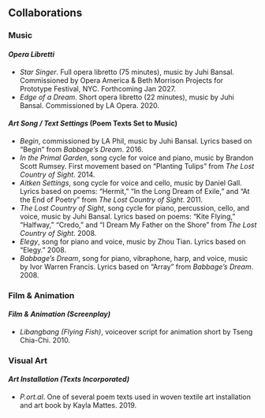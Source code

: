 ## Collaborations

### Music

#### _Opera Libretti_
- _Star Singer_. Full opera libretto (75 minutes), music by Juhi Bansal. Commissioned by Opera America & Beth Morrison Projects for Prototype Festival, NYC. Forthcoming Jan 2027.
- _Edge of a Dream_. Short opera libretto (22 minutes), music by Juhi Bansal. Commissioned by LA Opera. 2020.

#### _Art Song / Text Settings_ (Poem Texts Set to Music)
- _Begin_, commissioned by LA Phil, music by Juhi Bansal. Lyrics based on “Begin” from _Babbage’s Dream_. 2016.
- _In the Primal Garden_, song cycle for voice and piano, music by Brandon Scott Rumsey. First movement based on “Planting Tulips” from _The Lost Country of Sight_. 2014.
- _Aitken Settings_, song cycle for voice and cello, music by Daniel Gall. Lyrics based on poems: “Hermit,” “In the Long Dream of Exile,” and “At the End of Poetry” from _The Lost Country of Sight_. 2011.
- _The Lost Country of Sight_, song cycle for piano, percussion, cello, and voice, music by Juhi Bansal. Lyrics based on poems: “Kite Flying,” “Halfway,” “Credo,” and “I Dream My Father on the Shore” from _The Lost 
    Country of Sight_. 2008.
- _Elegy_, song for piano and voice, music by Zhou Tian. Lyrics based on “Elegy.” 2008.
- _Babbage’s Dream_, song for piano, vibraphone, harp, and voice, music by Ivor Warren Francis. Lyrics based on “Array” from _Babbage’s Dream_. 2008.

### Film & Animation

#### _Film & Animation (Screenplay)_
- _Libangbang (Flying Fish)_, voiceover script for animation short by Tseng Chia-Chi. 2010.

### Visual Art

#### _Art Installation (Texts Incorporated)_
- _P.ort.al_. One of several poem texts used in woven textile art installation and art book by Kayla Mattes. 2019.

